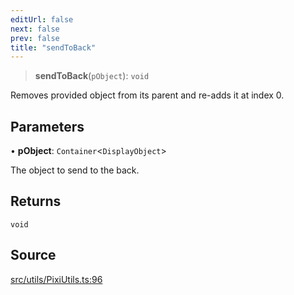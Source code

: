 ```yaml
---
editUrl: false
next: false
prev: false
title: "sendToBack"
---
```


> **sendToBack**(`pObject`): `void`

Removes provided object from its parent and re-adds it at index 0.

## Parameters

• **pObject**: `Container`\<`DisplayObject`\>

The object to send to the back.

## Returns

`void`

## Source

[src/utils/PixiUtils.ts:96](https://github.com/relishinc/dill-pixel/blob/543438455c9a47928084300159416186c2aa1095/src/utils/PixiUtils.ts#L96)
